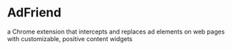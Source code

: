 # AdFriend
a Chrome extension that intercepts and replaces ad elements on web pages with customizable, positive content widgets
